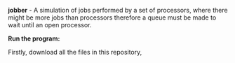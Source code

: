 **jobber** - A simulation of jobs performed by a set of processors, where there might be more jobs than processors 
              therefore a queue must be made to wait until an open processor.
              
              
**Run the program:**

Firstly, download all the files in this repository, 
